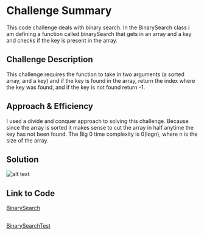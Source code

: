 # Challenge Summary
<!-- Short summary or background information -->
This code challenge deals with binary search.
In the BinarySearch class i am defining a function called binarySearch that gets in an array and a key and checks if the key is present in the array.

## Challenge Description
<!-- Description of the challenge -->
This challenge requires the function to take in two arguments (a sorted array, and a key) and if the key is found in the array, return the index where the key was found, and if the key is not found return -1.

## Approach & Efficiency
<!-- What approach did you take? Why? What is the Big O space/time for this approach? -->
I used a divide and conquer approach to solving this challenge. Because since the array is sorted it makes sense to cut the array in half anytime the key has not been found. The Big 0 time complexity is 0(logn), where n is the size of the array.

## Solution
<!-- Embedded whiteboard image -->
![alt text](https://github.com/wosunkwo/data-structures-and-algorithms/blob/master/code401-challenges/assets/array_binray_search.jpg)

## Link to Code
[BinarySearch](https://github.com/wosunkwo/data-structures-and-algorithms/blob/master/code401-challenges/src/main/java/code401/challenges/BinarySearch.java)
## 
[BinarySearchTest](https://github.com/wosunkwo/data-structures-and-algorithms/blob/master/code401-challenges/src/test/java/code401/challenges/BinarySearchTest.java)